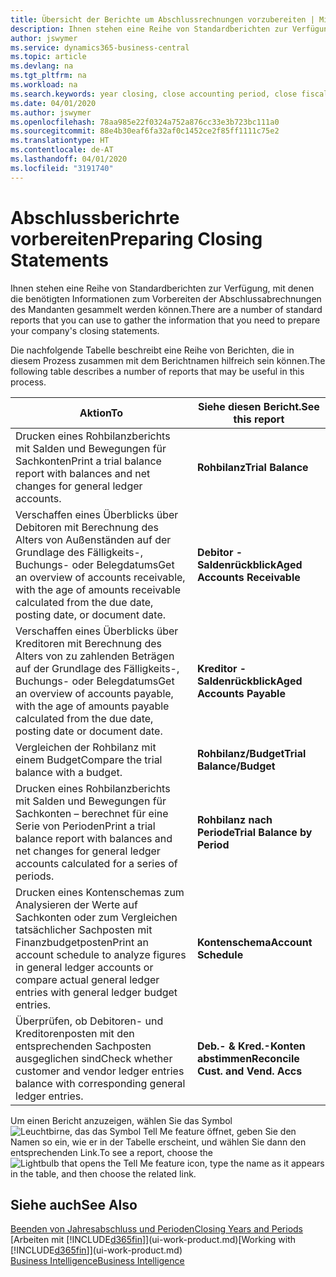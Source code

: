 ```yaml
---
title: Übersicht der Berichte um Abschlussrechnungen vorzubereiten | Microsoft Docs
description: Ihnen stehen eine Reihe von Standardberichten zur Verfügung, mit denen die benötigten Informationen zum Vorbereiten der Abschlussabrechnungen des Mandanten gesammelt werden können.
author: jswymer
ms.service: dynamics365-business-central
ms.topic: article
ms.devlang: na
ms.tgt_pltfrm: na
ms.workload: na
ms.search.keywords: year closing, close accounting period, close fiscal year, aging, creditor payments, vendor payments, assets, liabilities, equity, analysis, reporting, financial report, business intelligence, BI, Power Bi, KPI
ms.date: 04/01/2020
ms.author: jswymer
ms.openlocfilehash: 78aa985e22f0324a752a876cc33e3b723bc111a0
ms.sourcegitcommit: 88e4b30eaf6fa32af0c1452ce2f85ff1111c75e2
ms.translationtype: HT
ms.contentlocale: de-AT
ms.lasthandoff: 04/01/2020
ms.locfileid: "3191740"
---
```

# <a name="preparing-closing-statements"></a><span data-ttu-id="ea683-103">Abschlussberichrte vorbereiten</span><span class="sxs-lookup"><span data-stu-id="ea683-103">Preparing Closing Statements</span></span>
<span data-ttu-id="ea683-104">Ihnen stehen eine Reihe von Standardberichten zur Verfügung, mit denen die benötigten Informationen zum Vorbereiten der Abschlussabrechnungen des Mandanten gesammelt werden können.</span><span class="sxs-lookup"><span data-stu-id="ea683-104">There are a number of standard reports that you can use to gather the information that you need to prepare your company's closing statements.</span></span>

<span data-ttu-id="ea683-105">Die nachfolgende Tabelle beschreibt eine Reihe von Berichten, die in diesem Prozess zusammen mit dem Berichtnamen hilfreich sein können.</span><span class="sxs-lookup"><span data-stu-id="ea683-105">The following table describes a number of reports that may be useful in this process.</span></span>  

| <span data-ttu-id="ea683-106">Aktion</span><span class="sxs-lookup"><span data-stu-id="ea683-106">To</span></span> | <span data-ttu-id="ea683-107">Siehe diesen Bericht.</span><span class="sxs-lookup"><span data-stu-id="ea683-107">See this report</span></span> |
| --- | --- |
| <span data-ttu-id="ea683-108">Drucken eines Rohbilanzberichts mit Salden und Bewegungen für Sachkonten</span><span class="sxs-lookup"><span data-stu-id="ea683-108">Print a trial balance report with balances and net changes for general ledger accounts.</span></span> |<span data-ttu-id="ea683-109">**Rohbilanz**</span><span class="sxs-lookup"><span data-stu-id="ea683-109">**Trial Balance**</span></span> |
| <span data-ttu-id="ea683-110">Verschaffen eines Überblicks über Debitoren mit Berechnung des Alters von Außenständen auf der Grundlage des Fälligkeits-, Buchungs- oder Belegdatums</span><span class="sxs-lookup"><span data-stu-id="ea683-110">Get an overview of accounts receivable, with the age of amounts receivable calculated from the due date, posting date, or document date.</span></span> |<span data-ttu-id="ea683-111">**Debitor - Saldenrückblick**</span><span class="sxs-lookup"><span data-stu-id="ea683-111">**Aged Accounts Receivable**</span></span> |
| <span data-ttu-id="ea683-112">Verschaffen eines Überblicks über Kreditoren mit Berechnung des Alters von zu zahlenden Beträgen auf der Grundlage des Fälligkeits-, Buchungs- oder Belegdatums</span><span class="sxs-lookup"><span data-stu-id="ea683-112">Get an overview of accounts payable, with the age of amounts payable calculated from the due date, posting date or document date.</span></span> |<span data-ttu-id="ea683-113">**Kreditor - Saldenrückblick**</span><span class="sxs-lookup"><span data-stu-id="ea683-113">**Aged Accounts Payable**</span></span> |
| <span data-ttu-id="ea683-114">Vergleichen der Rohbilanz mit einem Budget</span><span class="sxs-lookup"><span data-stu-id="ea683-114">Compare the trial balance with a budget.</span></span> |<span data-ttu-id="ea683-115">**Rohbilanz/Budget**</span><span class="sxs-lookup"><span data-stu-id="ea683-115">**Trial Balance/Budget**</span></span> |
| <span data-ttu-id="ea683-116">Drucken eines Rohbilanzberichts mit Salden und Bewegungen für Sachkonten – berechnet für eine Serie von Perioden</span><span class="sxs-lookup"><span data-stu-id="ea683-116">Print a trial balance report with balances and net changes for general ledger accounts calculated for a series of periods.</span></span> |<span data-ttu-id="ea683-117">**Rohbilanz nach Periode**</span><span class="sxs-lookup"><span data-stu-id="ea683-117">**Trial Balance by Period**</span></span> |
| <span data-ttu-id="ea683-118">Drucken eines Kontenschemas zum Analysieren der Werte auf Sachkonten oder zum Vergleichen tatsächlicher Sachposten mit Finanzbudgetposten</span><span class="sxs-lookup"><span data-stu-id="ea683-118">Print an account schedule to analyze figures in general ledger accounts or compare actual general ledger entries with general ledger budget entries.</span></span> |<span data-ttu-id="ea683-119">**Kontenschema**</span><span class="sxs-lookup"><span data-stu-id="ea683-119">**Account Schedule**</span></span> |
| <span data-ttu-id="ea683-120">Überprüfen, ob Debitoren- und Kreditorenposten mit den entsprechenden Sachposten ausgeglichen sind</span><span class="sxs-lookup"><span data-stu-id="ea683-120">Check whether customer and vendor ledger entries balance with corresponding general ledger entries.</span></span> |<span data-ttu-id="ea683-121">**Deb.- & Kred.-Konten abstimmen**</span><span class="sxs-lookup"><span data-stu-id="ea683-121">**Reconcile Cust. and Vend. Accs**</span></span> |

<span data-ttu-id="ea683-122">Um einen Bericht anzuzeigen, wählen Sie das Symbol ![Leuchtbirne, das das Symbol Tell Me feature](media/ui-search/search_small.png "Tell Me-Funktion") öffnet, geben Sie den Namen so ein, wie er in der Tabelle erscheint, und wählen Sie dann den entsprechenden Link.</span><span class="sxs-lookup"><span data-stu-id="ea683-122">To see a report, choose the ![Lightbulb that opens the Tell Me feature](media/ui-search/search_small.png "Tell me what you want to do") icon, type the name as it appears in the table, and then choose the related link.</span></span>

## <a name="see-also"></a><span data-ttu-id="ea683-123">Siehe auch</span><span class="sxs-lookup"><span data-stu-id="ea683-123">See Also</span></span>
[<span data-ttu-id="ea683-124">Beenden von Jahresabschluss und Perioden</span><span class="sxs-lookup"><span data-stu-id="ea683-124">Closing Years and Periods</span></span>](year-close-years-periods.md)  
<span data-ttu-id="ea683-125">[Arbeiten mit [!INCLUDE[d365fin](includes/d365fin_md.md)]](ui-work-product.md)</span><span class="sxs-lookup"><span data-stu-id="ea683-125">[Working with [!INCLUDE[d365fin](includes/d365fin_md.md)]](ui-work-product.md)</span></span>  
[<span data-ttu-id="ea683-126">Business Intelligence</span><span class="sxs-lookup"><span data-stu-id="ea683-126">Business Intelligence</span></span>](bi.md)

